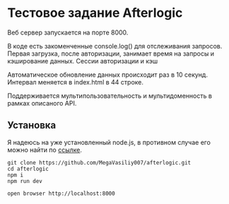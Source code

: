 # Тестовое задание Afterlogic
Веб сервер запускается на порте 8000.

В коде есть закоменченные console.log() для отслеживания запросов. Первая загрузка, после авторизации, занимает время на запросы и кэширование данных. Сессии авторизации и кэш 

Автоматическое обновление данных происходит раз в 10 секунд. Интервал меняется в index.html в 44 строке.

Поддерживается мультипользовательность и мультидоменность в рамках описаного API.

## Установка
Я надеюсь на уже установленный node.js, в противном случае его можно найти по [ссылке](https://nodejs.org/).
```text
git clone https://github.com/MegaVasiliy007/afterlogic.git
cd afterlogic
npm i
npm run dev

open browser http://localhost:8000
```
